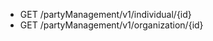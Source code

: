 <!--
    ATTENTION: This file was generated via gradle!
               Do NOT manually edit this file! Any such changes will be overwritten!
-->

* GET /partyManagement/v1/individual/{id}
* GET /partyManagement/v1/organization/{id}
